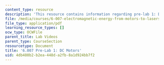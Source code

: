 ```yaml
---
content_type: resource
description: 'This resource contains information regarding pre-lab 1: DC motors.'
file: /media/courses/6-007-electromagnetic-energy-from-motors-to-lasers-spring-2011/4db480b2b2ea448da2fb8a1d924bb7f2_MIT6_007S11_lab1_pre.pdf
file_type: application/pdf
learning_resource_types: []
ocw_type: OCWFile
parent_title: Lab Videos
parent_type: CourseSection
resourcetype: Document
title: '6.007 Pre-Lab 1: DC Motors'
uid: 4db480b2-b2ea-448d-a2fb-8a1d924bb7f2
---
```

